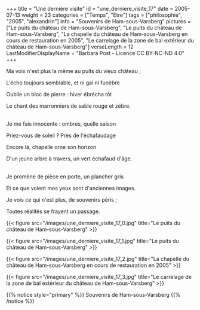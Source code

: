 +++
title = "Une dernière visite"
id = "une_derniere_visite_17"
date = 2005-07-13
weight = 23
categories = ["Temps", "Etre"]
tags = ["philosophie", "2005", "alexandrin"]
info = "Souvenirs de Ham-sous-Varsberg"
pictures = ["Le puits du château de Ham-sous-Varsberg", "Le puits du château de Ham-sous-Varsberg", "La chapelle du château de Ham-sous-Varsberg en cours de restauration en 2005", "Le carrelage de la zone de bal extérieur du château de Ham-sous-Varsberg"]
verseLength = 12
LastModifierDisplayName = "Barbara Post - Licence CC BY-NC-ND 4.0"
+++

Ma voix n'est plus la même au puits du vieux château ;

L'écho toujours semblable, et ni gai ni funèbre

Oublie un bloc de pierre : hiver ébrécha tôt

Le chant des marronniers de sable rouge et zèbre.

 \
Je me fais innocente : ombres, quelle saison

Priez-vous de soleil ? Près de l'échafaudage

Encore là, chapelle orne son horizon

D'un jeune arbre à travers, un vert échafaud d'âge.

 \
Je promène de pièce en porte, un plancher gris

Et ce que voient mes yeux sont d'anciennes images.

Je vois ce qui n'est plus, de souvenirs péris ;

Toutes réalités se frayent un passage.

{{< figure src="/images/une_derniere_visite_17_0.jpg" title="Le puits du château de Ham-sous-Varsberg" >}}

{{< figure src="/images/une_derniere_visite_17_1.jpg" title="Le puits du château de Ham-sous-Varsberg" >}}

{{< figure src="/images/une_derniere_visite_17_2.jpg" title="La chapelle du château de Ham-sous-Varsberg en cours de restauration en 2005" >}}

{{< figure src="/images/une_derniere_visite_17_3.jpg" title="Le carrelage de la zone de bal extérieur du château de Ham-sous-Varsberg" >}}

{{% notice style="primary" %}}
Souvenirs de Ham-sous-Varsberg
{{% /notice %}}
